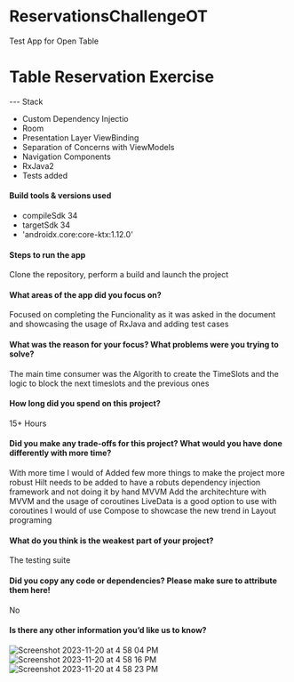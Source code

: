# ReservationsChallengeOT
Test App for Open Table

# Table Reservation Exercise


--- Stack 

* Custom Dependency Injectio
* Room
* Presentation Layer ViewBinding
* Separation of Concerns with ViewModels
* Navigation Components
* RxJava2
* Tests added


#### Build tools & versions used
* compileSdk 34
* targetSdk 34
* 'androidx.core:core-ktx:1.12.0'


#### Steps to run the app

Clone the repository, perform a build and launch the project 

#### What areas of the app did you focus on?

Focused on completing the Funcionality as it was asked in the document and showcasing the usage of RxJava and adding test
cases

#### What was the reason for your focus? What problems were you trying to solve?

The main time consumer was the Algorith to create the TimeSlots and the logic to block the next timeslots and the previous ones

#### How long did you spend on this project?

15+ Hours

#### Did you make any trade-offs for this project? What would you have done differently with more time?

With more time I would of Added few more things to make the project more robust
Hilt needs to be added to have a robuts dependency injection framework and not doing it by hand
MVVM Add the architechture with MVVM and the usage of coroutines 
LiveData is a good option to use with coroutines
I would of use Compose to showcase the new trend in Layout programing 

#### What do you think is the weakest part of your project?

The testing suite

#### Did you copy any code or dependencies? Please make sure to attribute them here!

No

#### Is there any other information you’d like us to know?
![Screenshot 2023-11-20 at 4 58 04 PM](https://github.com/IGonzB/ReservationsChallengeOT/assets/110133120/d8cc0fec-d588-4a42-b34a-fae51183952b)
![Screenshot 2023-11-20 at 4 58 16 PM](https://github.com/IGonzB/ReservationsChallengeOT/assets/110133120/cbe75591-a7ad-43b5-9a06-fed866916d52)
![Screenshot 2023-11-20 at 4 58 23 PM](https://github.com/IGonzB/ReservationsChallengeOT/assets/110133120/d5a426d1-bbfb-460a-9b65-d2cb3f22aaa5)

